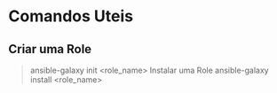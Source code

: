 # Comandos Uteis

## Criar uma Role
> ansible-galaxy init <role_name>
Instalar uma Role
> ansible-galaxy install <role_name>
